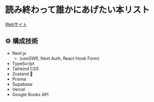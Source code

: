# 読み終わって誰かにあげたい本リスト

[Webサイト](https://bookstogive-kento-yoshidu.vercel.app)

## ⚙ 構成技術

- Next.js
  - (useSWR, Next Auth, React Hook Form)
- TypeScript
- Tailwind CSS
- Zustand 🐻
- Prisma
- Supabase
- Vercel
- Google Books API

